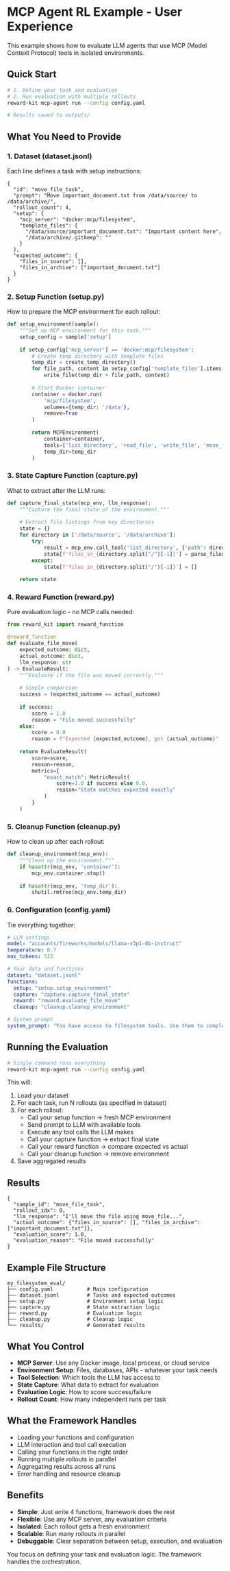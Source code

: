 # MCP Agent RL Example - User Experience

This example shows how to evaluate LLM agents that use MCP (Model Context Protocol) tools in isolated environments.

## Quick Start

```bash
# 1. Define your task and evaluation
# 2. Run evaluation with multiple rollouts
reward-kit mcp-agent run --config config.yaml

# Results saved to outputs/
```

## What You Need to Provide

### 1. Dataset (dataset.jsonl)

Each line defines a task with setup instructions:

```jsonl
{
  "id": "move_file_task",
  "prompt": "Move important_document.txt from /data/source/ to /data/archive/", 
  "rollout_count": 4,
  "setup": {
    "mcp_server": "docker:mcp/filesystem",
    "template_files": {
      "/data/source/important_document.txt": "Important content here",
      "/data/archive/.gitkeep": ""
    }
  },
  "expected_outcome": {
    "files_in_source": [],
    "files_in_archive": ["important_document.txt"]
  }
}
```

### 2. Setup Function (setup.py)

How to prepare the MCP environment for each rollout:

```python
def setup_environment(sample):
    """Set up MCP environment for this task."""
    setup_config = sample['setup']
    
    if setup_config['mcp_server'] == 'docker:mcp/filesystem':
        # Create temp directory with template files
        temp_dir = create_temp_directory()
        for file_path, content in setup_config['template_files'].items():
            write_file(temp_dir + file_path, content)
        
        # Start Docker container
        container = docker.run(
            'mcp/filesystem',
            volumes={temp_dir: '/data'},
            remove=True
        )
        
        return MCPEnvironment(
            container=container,
            tools=['list_directory', 'read_file', 'write_file', 'move_file'],
            temp_dir=temp_dir
        )
```

### 3. State Capture Function (capture.py)

What to extract after the LLM runs:

```python
def capture_final_state(mcp_env, llm_response):
    """Capture the final state of the environment."""
    
    # Extract file listings from key directories
    state = {}
    for directory in ['/data/source', '/data/archive']:
        try:
            result = mcp_env.call_tool('list_directory', {'path': directory})
            state[f'files_in_{directory.split("/")[-1]}'] = parse_files(result)
        except:
            state[f'files_in_{directory.split("/")[-1]}'] = []
    
    return state
```

### 4. Reward Function (reward.py)

Pure evaluation logic - no MCP calls needed:

```python
from reward_kit import reward_function

@reward_function
def evaluate_file_move(
    expected_outcome: dict,
    actual_outcome: dict,
    llm_response: str
) -> EvaluateResult:
    """Evaluate if the file was moved correctly."""
    
    # Simple comparison
    success = (expected_outcome == actual_outcome)
    
    if success:
        score = 1.0
        reason = "File moved successfully"
    else:
        score = 0.0 
        reason = f"Expected {expected_outcome}, got {actual_outcome}"
    
    return EvaluateResult(
        score=score,
        reason=reason,
        metrics={
            "exact_match": MetricResult(
                score=1.0 if success else 0.0,
                reason="State matches expected exactly"
            )
        }
    )
```

### 5. Cleanup Function (cleanup.py)

How to clean up after each rollout:

```python
def cleanup_environment(mcp_env):
    """Clean up the environment."""
    if hasattr(mcp_env, 'container'):
        mcp_env.container.stop()
    
    if hasattr(mcp_env, 'temp_dir'):
        shutil.rmtree(mcp_env.temp_dir)
```

### 6. Configuration (config.yaml)

Tie everything together:

```yaml
# LLM settings
model: "accounts/fireworks/models/llama-v3p1-8b-instruct"
temperature: 0.7
max_tokens: 512

# Your data and functions
dataset: "dataset.jsonl"
functions:
  setup: "setup.setup_environment"
  capture: "capture.capture_final_state" 
  reward: "reward.evaluate_file_move"
  cleanup: "cleanup.cleanup_environment"

# System prompt
system_prompt: "You have access to filesystem tools. Use them to complete tasks accurately."
```

## Running the Evaluation

```bash
# Single command runs everything
reward-kit mcp-agent run --config config.yaml
```

This will:
1. Load your dataset
2. For each task, run N rollouts (as specified in dataset)
3. For each rollout:
   - Call your setup function → fresh MCP environment
   - Send prompt to LLM with available tools
   - Execute any tool calls the LLM makes
   - Call your capture function → extract final state
   - Call your reward function → compare expected vs actual
   - Call your cleanup function → remove environment
4. Save aggregated results

## Results

```jsonl
{
  "sample_id": "move_file_task",
  "rollout_idx": 0,
  "llm_response": "I'll move the file using move_file...",
  "actual_outcome": {"files_in_source": [], "files_in_archive": ["important_document.txt"]},
  "evaluation_score": 1.0,
  "evaluation_reason": "File moved successfully"
}
```

## Example File Structure

```
my_filesystem_eval/
├── config.yaml           # Main configuration
├── dataset.jsonl         # Tasks and expected outcomes  
├── setup.py              # Environment setup logic
├── capture.py            # State extraction logic
├── reward.py             # Evaluation logic
├── cleanup.py            # Cleanup logic
└── results/              # Generated results
```

## What You Control

- **MCP Server**: Use any Docker image, local process, or cloud service
- **Environment Setup**: Files, databases, APIs - whatever your task needs
- **Tool Selection**: Which tools the LLM has access to
- **State Capture**: What data to extract for evaluation
- **Evaluation Logic**: How to score success/failure
- **Rollout Count**: How many independent runs per task

## What the Framework Handles

- Loading your functions and configuration
- LLM interaction and tool call execution
- Calling your functions in the right order
- Running multiple rollouts in parallel
- Aggregating results across all runs
- Error handling and resource cleanup

## Benefits

- **Simple**: Just write 4 functions, framework does the rest
- **Flexible**: Use any MCP server, any evaluation criteria
- **Isolated**: Each rollout gets a fresh environment
- **Scalable**: Run many rollouts in parallel
- **Debuggable**: Clear separation between setup, execution, and evaluation

You focus on defining your task and evaluation logic. The framework handles the orchestration.